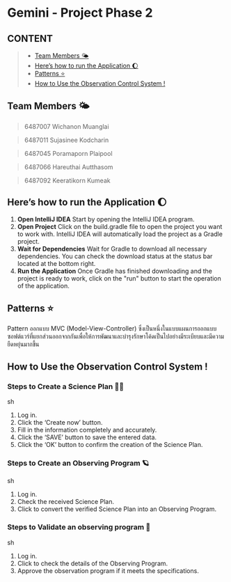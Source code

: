 #  Gemini - Project Phase 2

## CONTENT
> * [Team Members 🌤️](#team-members-🌤️)
> * [Here’s how to run the Application 🌔](#here’s-how-to-run-the-application-🌔)
> * [Patterns ⭐️](#patterns-⭐️)
> * [How to Use the Observation Control System !](#how-to-use-the-observation-control-system-!)


## Team Members 🌤️

> 6487007 Wichanon  Muanglai

> 6487011 Sujasinee Kodcharin

> 6487045 Poramaporn Plaipool

> 6487066 Hareuthai Autthasom

> 6487092 Keeratikorn Kumeak

## Here’s how to run the Application 🌔

1. **Open IntelliJ IDEA** Start by opening the IntelliJ IDEA program.
2. **Open Project** Click on the build.gradle file to open the project you want to work with. IntelliJ IDEA will automatically load the project as a Gradle project.
3. **Wait for Dependencies** Wait for Gradle to download all necessary dependencies. You can check the download status at the status bar located at the bottom right.
4. **Run the Application** Once Gradle has finished downloading and the project is ready to work, click on the "run" button to start the operation of the application.

## Patterns ⭐️
Pattern ออกแบบ MVC (Model-View-Controller) ซึ่งเป็นหนึ่งในแบบแผนการออกแบบซอฟต์แวร์ที่แยกส่วนออกจากกันเพื่อให้การพัฒนาและบำรุงรักษาโค้ดเป็นไปอย่างมีระเบียบและมีความยืดหยุ่นมากขึ้น


## How to Use the Observation Control System !
### Steps to Create a Science Plan 👨‍🚀

sh
1. Log in.
2. Click the ‘Create now’ button.
3. Fill in the information completely and accurately.
4. Click the ‘SAVE’ button to save the entered data.
5. Click the ‘OK’ button to confirm the creation of the Science Plan.

### Steps to Create an Observing Program 🪐

sh
1. Log in.
2. Check the received Science Plan.
3. Click to convert the verified Science Plan into an Observing Program.
### Steps to Validate an observing program 🚀

sh
1. Log in.
2. Click to check the details of the Observing Program.
3. Approve the observation program if it meets the specifications.
